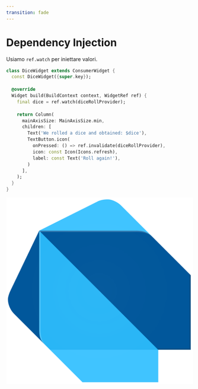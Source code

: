```yaml
---
transition: fade
---
```


# Dependency Injection

Usiamo `ref.watch` per iniettare valori.

<div v-click>

  ```dart {5,6}
  class DiceWidget extends ConsumerWidget {
    const DiceWidget({super.key});
    
    @override
    Widget build(BuildContext context, WidgetRef ref) {
      final dice = ref.watch(diceRollProvider);

      return Column(
        mainAxisSize: MainAxisSize.min,
        children: [
          Text('We rolled a dice and obtained: $dice'),
          TextButton.icon(
            onPressed: () => ref.invalidate(diceRollProvider),
            icon: const Icon(Icons.refresh),
            label: const Text('Roll again!'),
          )
        ],
      );
    }
  }

  ```

</div>



<div v-after class="abs-tr m-6">
  <a
    href="https://dartpad.dev/?id=d13a49ee428cb8abc7f1bcc0c30dc3fd"
    target="_blank"
    alt="DartPad Example #1"
    class="text-xl slidev-icon-btn opacity-50 !border-none !hover:text-white"
  >
    <img class='w-4 h-4' src='/assets/dart-logo.png' />
  </a>
</div>

<!--
Ok, adesso abbiamo un valore esposto da un "Provider".

Come lo leggiamo? Come lo otteniamo?

È sufficiente "leggere" il valore tramite `ref.watch`.

Ad esempio, proviamo ad iniettare un valore in un Widget.

Nel metodo build, iniettiamo il valore. Abbiamo ora "dice", possiamo usarlo come meglio preferiamo.

Qui, ne approfitto per dire un paio di cose in più che non sono oggetto del talk di oggi.
  1. Riverpod non è una libreria per fare dependency injection, ma è un pattern che è usato estensivamente _collateralmente_
  2. Si chiama "ref.watch" e non "ref.read" per un motivo specifico: DiceWidget rebuilderà ogni volta che `dice` cambia.
  3. A riprova di ciò, con un esercizio di fantasia qui ho voluto inserire un bottone che tramite la direttiva `ref.invalidate' chiede al Provider di ri-valutare il proprio stato
  4. Vediamo l'esempio live
-->
